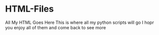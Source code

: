 # HTML-Files
All My HTML Goes Here
This is where all my python scripts will go I hopr you enjoy all of them and come back to see more
